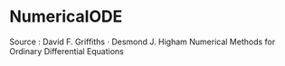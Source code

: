 # NumericalODE
Source : David F. Griffiths · Desmond J. Higham Numerical Methods for Ordinary Differential Equations
